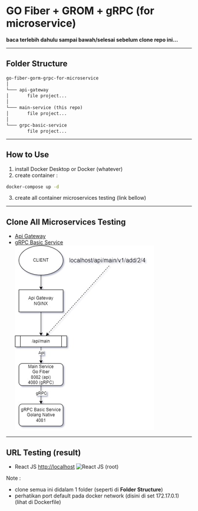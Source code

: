 # GO Fiber + GROM + gRPC (for microservice)

**baca terlebih dahulu sampai bawah/selesai sebelum clone repo ini...**

---

## Folder Structure
```
go-fiber-gorm-grpc-for-microservice
│
└─── api-gateway
│       file project...
│
└─── main-service (this repo)
│       file project...
│
└─── grpc-basic-service
        file project...
```

---

## How to Use
1. install Docker Desktop or Docker (whatever)
2. create container :
```bash
docker-compose up -d
```
3. create all container microservices testing (link bellow)

---

## Clone All Microservices Testing
- [Api Gateway](https://github.com/jefripunza/nginx-load-balance-microservice.git)
- [gRPC Basic Service](https://github.com/jefripunza/example-grpc-basic-service.git)
![Schemas Routing (diagram)](git_assets/schema.jpg)

---

## URL Testing (result)
- React JS [http://localhost](http://localhost)
  ![React JS (root)](git_assets/react-js-root.png)

Note :
- clone semua ini didalam 1 folder (seperti di **Folder Structure**)
- perhatikan port default pada docker network (disini di set 172.17.0.1) (lihat di Dockerfile)
